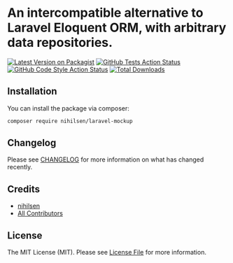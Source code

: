 # An intercompatible alternative to Laravel Eloquent ORM, with arbitrary data repositories.

[![Latest Version on Packagist](https://img.shields.io/packagist/v/nihilsen/laravel-mockup.svg?style=flat-square)](https://packagist.org/packages/nihilsen/laravel-mockup)
[![GitHub Tests Action Status](https://img.shields.io/github/actions/workflow/status/nihilsen/laravel-mockup/run-tests.yml?branch=main&label=tests&style=flat-square)](https://github.com/nihilsen/laravel-mockup/actions?query=workflow%3Arun-tests+branch%3Amain)
[![GitHub Code Style Action Status](https://img.shields.io/github/actions/workflow/status/nihilsen/laravel-mockup/fix-php-code-style-issues.yml?branch=main&label=code%20style&style=flat-square)](https://github.com/nihilsen/laravel-mockup/actions?query=workflow%3A"Fix+PHP+code+style+issues"+branch%3Amain)
[![Total Downloads](https://img.shields.io/packagist/dt/nihilsen/laravel-mockup.svg?style=flat-square)](https://packagist.org/packages/nihilsen/laravel-mockup)

<!-- This is where your description should go. Limit it to a paragraph or two. Consider adding a small example. -->

## Installation

You can install the package via composer:

```bash
composer require nihilsen/laravel-mockup
```

<!-- ## Usage

```php
$laravelMockup = new Nihilsen\LaravelMockup();
echo $laravelMockup->echoPhrase('Hello, Nihilsen!');
```

## Testing

```bash
composer test
``` -->

## Changelog

Please see [CHANGELOG](CHANGELOG.md) for more information on what has changed recently.

<!-- ## Contributing

Please see [CONTRIBUTING](CONTRIBUTING.md) for details.

## Security Vulnerabilities

Please review [our security policy](../../security/policy) on how to report security vulnerabilities. -->

## Credits

-   [nihilsen](https://github.com/nihilsen)
-   [All Contributors](../../contributors)

## License

The MIT License (MIT). Please see [License File](LICENSE.md) for more information.
